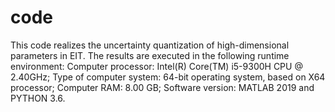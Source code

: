 # code
This code realizes the uncertainty quantization of high-dimensional parameters in EIT.
The results are executed in the following runtime environment:
Computer processor: Intel(R) Core(TM) i5-9300H CPU @ 2.40GHz;
Type of computer system: 64-bit operating system, based on X64 processor;
Computer RAM: 8.00 GB;
Software version: MATLAB 2019 and PYTHON 3.6.
